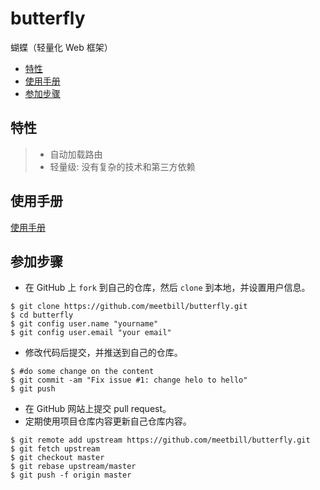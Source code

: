 # butterfly
蝴蝶（轻量化 Web 框架）
<!-- vim-markdown-toc GFM -->

* [特性](#特性)
* [使用手册](#使用手册)
* [参加步骤](#参加步骤)

<!-- vim-markdown-toc -->

## 特性

> * 自动加载路由
> * 轻量级: 没有复杂的技术和第三方依赖

## 使用手册

[使用手册](https://github.com/meetbill/butterfly/wiki)

## 参加步骤

* 在 GitHub 上 `fork` 到自己的仓库，然后 `clone` 到本地，并设置用户信息。
```
$ git clone https://github.com/meetbill/butterfly.git
$ cd butterfly
$ git config user.name "yourname"
$ git config user.email "your email"
```
* 修改代码后提交，并推送到自己的仓库。
```
$ #do some change on the content
$ git commit -am "Fix issue #1: change helo to hello"
$ git push
```
* 在 GitHub 网站上提交 pull request。
* 定期使用项目仓库内容更新自己仓库内容。
```
$ git remote add upstream https://github.com/meetbill/butterfly.git
$ git fetch upstream
$ git checkout master
$ git rebase upstream/master
$ git push -f origin master
```
